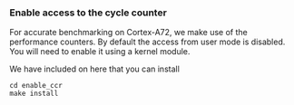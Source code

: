 ### Enable access to the cycle counter

For accurate benchmarking on Cortex-A72, we make use of the performance counters.
By default the access from user mode is disabled. You will need to enable it using a kernel module.

We have included on here that you can install
```
cd enable_ccr
make install
```